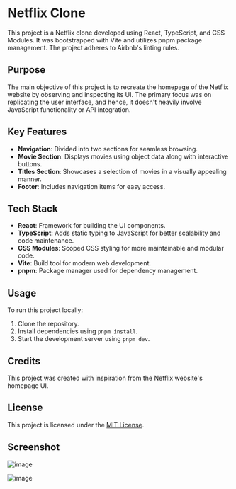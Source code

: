 # Netflix Clone

This project is a Netflix clone developed using React, TypeScript, and CSS Modules. It was bootstrapped with Vite and utilizes pnpm package management. The project adheres to Airbnb's linting rules.

## Purpose

The main objective of this project is to recreate the homepage of the Netflix website by observing and inspecting its UI. The primary focus was on replicating the user interface, and hence, it doesn't heavily involve JavaScript functionality or API integration.

## Key Features

- **Navigation**: Divided into two sections for seamless browsing.
- **Movie Section**: Displays movies using object data along with interactive buttons.
- **Titles Section**: Showcases a selection of movies in a visually appealing manner.
- **Footer**: Includes navigation items for easy access.

## Tech Stack

- **React**: Framework for building the UI components.
- **TypeScript**: Adds static typing to JavaScript for better scalability and code maintenance.
- **CSS Modules**: Scoped CSS styling for more maintainable and modular code.
- **Vite**: Build tool for modern web development.
- **pnpm**: Package manager used for dependency management.

## Usage

To run this project locally:

1. Clone the repository.
2. Install dependencies using `pnpm install`.
3. Start the development server using `pnpm dev`.

## Credits

This project was created with inspiration from the Netflix website's homepage UI.

## License

This project is licensed under the [MIT License](LICENSE).

## Screenshot
![image](https://github.com/AnisBenFerhat/Netflix-Clone/assets/114016119/bf7aa7d4-eb15-4245-834e-69ffcda0cf9a)


![image](https://github.com/AnisBenFerhat/Netflix-Clone/assets/114016119/f740744a-b997-4025-a23e-e98dd82673d5)

